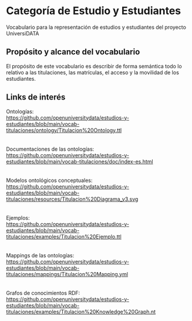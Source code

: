 # Categoría de Estudio y Estudiantes
Vocabulario para la representación de estudios y estudiantes del proyecto UniversiDATA

## Propósito y alcance del vocabulario
El propósito de este vocabulario es describir de forma semántica todo lo relativo a las titulaciones, las matrículas, el acceso y la movilidad de los estudiantes.

## Links de interés
Ontologías: <br>
https://github.com/openuniversitydata/estudios-y-estudiantes/blob/main/vocab-titulaciones/ontology/Titulacion%20Ontology.ttl <br>
 <br><br>
Documentaciones de las ontologías: <br>
https://github.com/openuniversitydata/estudios-y-estudiantes/blob/main/vocab-titulaciones/doc/index-es.html <br>
 <br><br>
Modelos ontológicos conceptuales: <br>
https://github.com/openuniversitydata/estudios-y-estudiantes/blob/main/vocab-titulaciones/resources/Titulacion%20Diagrama_v3.svg <br>
 <br><br>
Ejemplos: <br>
https://github.com/openuniversitydata/estudios-y-estudiantes/blob/main/vocab-titulaciones/examples/Titulacion%20Ejemplo.ttl <br>
 <br><br>
Mappings de las ontologías: <br>
https://github.com/openuniversitydata/estudios-y-estudiantes/blob/main/vocab-titulaciones/mappings/Titulacion%20Mapping.yml <br>
 <br><br>
Grafos de conocimientos RDF: <br>
https://github.com/openuniversitydata/estudios-y-estudiantes/blob/main/vocab-titulaciones/examples/Titulacion%20Knowledge%20Graph.nt <br>
 <br><br>
